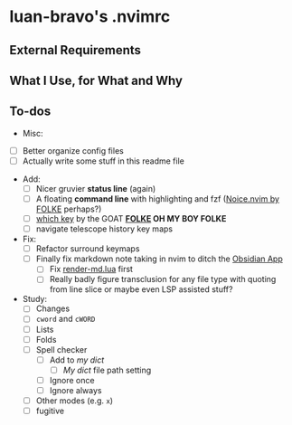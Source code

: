 # luan-bravo's .nvimrc

## External Requirements

## What I Use, for What and Why

## To-dos
- Misc:
- [ ] Better organize config files
- [ ] Actually write some stuff in this readme file
- Add:
    - [ ] Nicer gruvier **status line** (again)
    - [ ] A floating **command line** with highlighting and fzf ([Noice.nvim by FOLKE](https://github.com/folke/noice.nvim) perhaps?)
    - [ ] [which key](https://github.com/folke/which-key.nvim) by the GOAT **[FOLKE](https://github.com/folke) OH MY BOY FOLKE**
    - [ ] navigate telescope history key maps
- Fix:
    - [ ] Refactor surround keymaps
    - [ ] Finally fix markdown note taking in nvim to ditch the [Obsidian App]()
        - [ ] Fix [render-md.lua](./lua/theprimeagen/unused/render-md.lua) first
        - [ ] Really badly figure transclusion for any file type with quoting from line slice or maybe even LSP assisted stuff?
- Study:
    - [ ] Changes
    - [ ] `cword` and `cWORD`
    - [ ] Lists
    - [ ] Folds
    - [ ] Spell checker
        - [ ] Add to *my dict*
            - [ ] *My dict* file path setting
        - [ ] Ignore once
        - [ ] Ignore always
    - [ ] Other modes (e.g. `x`)
    - [ ] fugitive

